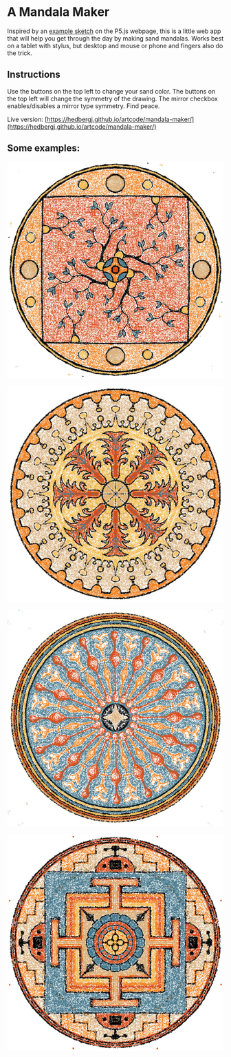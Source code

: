 # A Mandala Maker

Inspired by an [example sketch](https://p5js.org/examples/interaction-kaleidoscope.html) on the P5.js webpage, this is a little web app that will help you get through the day by making sand mandalas. Works best on a tablet with stylus, but desktop and mouse or phone and fingers also do the trick.

## Instructions

Use the buttons on the top left to change your sand color. The buttons on the top left will change the symmetry of the drawing. The mirror checkbox enables/disables a mirror type symmetry. Find peace.

Live version: [https://hedbergj.github.io/artcode/mandala-maker/](https://hedbergj.github.io/artcode/mandala-maker/)

## Some examples:

![Mandala-1](examples/mandala-1.jpg)


![Mandala-2](examples/mandala-2.jpg)


![Mandala-3](examples/mandala-3.jpg)


![Mandala-4](examples/mandala-4.jpg)
